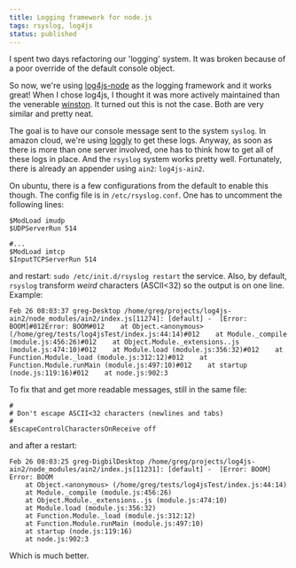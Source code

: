 ```yaml
---
title: Logging framework for node.js
tags: rsyslog, log4js
status: published
---
```


I spent two days refactoring our 'logging' system. It was broken because of a poor override of the default console object.

So now, we're using [log4js-node](https://github.com/nomiddlename/log4js-node) as the logging framework and it works great! When I chose log4js, I thought it was more actively maintained than the venerable [winston](https://github.com/flatiron/winston). It turned out this is not the case. Both are very similar and pretty neat.

The goal is to have our console message sent to the system `syslog`. In amazon cloud, we're using [loggly](https://www.loggly.com/) to get these logs. Anyway, as soon as there is more than one server involved, one has to think how to get all of these logs in place. And the `rsyslog` system works pretty well. Fortunately, there is already an appender using `ain2`: `log4js-ain2`.

On ubuntu, there is a few configurations from the default to enable this though. The config file is in `/etc/rsyslog.conf`.
One has to uncomment the following lines:

```
$ModLoad imudp
$UDPServerRun 514

#...
$ModLoad imtcp
$InputTCPServerRun 514
```
and restart: `sudo /etc/init.d/rsyslog restart` the service.
Also, by default, `rsyslog` transform *weird* characters (ASCII<32) so the output is on one line. Example:

```
Feb 26 08:03:37 greg-Desktop /home/greg/projects/log4js-ain2/node_modules/ain2/index.js[11274]: [default] -  [Error: BOOM]#012Error: BOOM#012    at Object.<anonymous> (/home/greg/tests/log4jsTest/index.js:44:14)#012    at Module._compile (module.js:456:26)#012    at Object.Module._extensions..js (module.js:474:10)#012    at Module.load (module.js:356:32)#012    at Function.Module._load (module.js:312:12)#012    at Function.Module.runMain (module.js:497:10)#012    at startup (node.js:119:16)#012    at node.js:902:3
```

To fix that and get more readable messages, still in the same file:
```
#
# Don't escape ASCII<32 characters (newlines and tabs)
#
$EscapeControlCharactersOnReceive off
```

and after a restart:
```
Feb 26 08:03:25 greg-DigbilDesktop /home/greg/projects/log4js-ain2/node_modules/ain2/index.js[11231]: [default] -  [Error: BOOM]
Error: BOOM
    at Object.<anonymous> (/home/greg/tests/log4jsTest/index.js:44:14)
    at Module._compile (module.js:456:26)
    at Object.Module._extensions..js (module.js:474:10)
    at Module.load (module.js:356:32)
    at Function.Module._load (module.js:312:12)
    at Function.Module.runMain (module.js:497:10)
    at startup (node.js:119:16)
    at node.js:902:3
```

Which is much better.